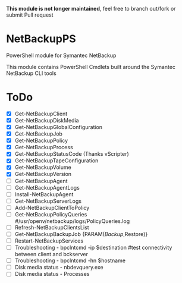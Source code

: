 **This module is not longer maintained**, feel free to branch out/fork or submit Pull request

# NetBackupPS
PowerShell module for Symantec NetBackup

This module contains PowerShell Cmdlets built around the Symantec NetBackup CLI tools

# ToDo
- [x] Get-NetBackupClient
- [x] Get-NetBackupDiskMedia
- [x] Get-NetBackupGlobalConfiguration
- [x] Get-NetBackupJob
- [x] Get-NetBackupPolicy
- [x] Get-NetBackupProcess
- [x] Get-NetBackupStatusCode (Thanks vScripter)
- [x] Get-NetBackupTapeConfiguration
- [x] Get-NetBackupVolume
- [X] Get-NetBackupVersion
- [ ] Get-NetBackupAgent
- [ ] Get-NetBackupAgentLogs
- [ ] Install-NetBackupAgent
- [ ] Get-NetBackupServerLogs
- [ ] Add-NetBackupClientToPolicy
- [ ] Get-NetBackupPolicyQueries #/usr/openv/netbackup/logs/PolicyQueries.log
- [ ] Refresh-NetBackupClientsList
- [ ] Get-NetBackupBackupJob {PARAM($Backup,$Restore)}
- [ ] Restart-NetBackupServices
- [ ] Troubleshooting - bpclntcmd -ip $destination #test connectivity between client and bckserver
- [ ] Troubleshooting - bpclntcmd -hn $hostname
- [ ] Disk media status - nbdevquery.exe
- [ ] Disk media status - Processes
